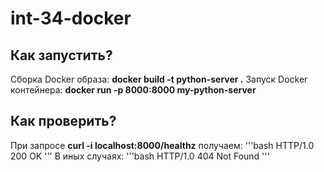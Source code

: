 # int-34-docker
## Как запустить?
Сборка Docker образа: __docker build -t python-server .__
Запуск Docker контейнера: __docker run -p 8000:8000 my-python-server__

## Как проверить?
При запросе __curl -i localhost:8000/healthz__ получаем:
'''bash
HTTP/1.0 200 OK
'''
В иных случаях:
'''bash
HTTP/1.0 404 Not Found
'''
